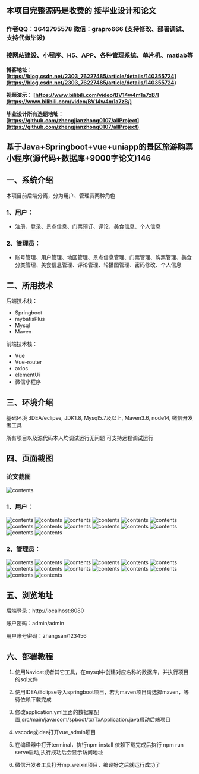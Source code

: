 ## 本项目完整源码是收费的  接毕业设计和论文

### 作者QQ：3642795578 微信：grapro666 (支持修改、部署调试、支持代做毕设)

### 接网站建设、小程序、H5、APP、各种管理系统、单片机、matlab等

**博客地址：
[https://blog.csdn.net/2303_76227485/article/details/140355724](https://blog.csdn.net/2303_76227485/article/details/140355724)**

**视频演示：
[https://www.bilibili.com/video/BV14w4m1a7zB/](https://www.bilibili.com/video/BV14w4m1a7zB/)**

**毕业设计所有选题地址：
[https://github.com/zhengjianzhong0107/allProject](https://github.com/zhengjianzhong0107/allProject)**

## 基于Java+Springboot+vue+uniapp的景区旅游购票小程序(源代码+数据库+9000字论文)146

## 一、系统介绍
本项目前后端分离，分为用户、管理员两种角色

### 1、用户：
- 注册、登录、景点信息、门票预订、评论、美食信息、个人信息

### 2、管理员：
- 账号管理、用户管理、地区管理、景点信息管理、门票管理、购票管理、美食分类管理、美食信息管理、评论管理、轮播图管理、密码修改、个人信息

## 二、所用技术

后端技术栈：

- Springboot
- mybatisPlus
- Mysql
- Maven

前端技术栈：
 
- Vue
- Vue-router
- axios
- elementUi
- 微信小程序

## 三、环境介绍

基础环境 :IDEA/eclipse, JDK1.8, Mysql5.7及以上, Maven3.6, node14, 微信开发者工具

所有项目以及源代码本人均调试运行无问题 可支持远程调试运行

## 四、页面截图
### 论文截图
![contents](./picture/picture0.png)
### 1、用户：
![contents](./picture/picture1.png)
![contents](./picture/picture2.png)
![contents](./picture/picture3.png)
![contents](./picture/picture4.png)
![contents](./picture/picture5.png)
![contents](./picture/picture6.png)
![contents](./picture/picture7.png)
![contents](./picture/picture8.png)
![contents](./picture/picture9.png)
![contents](./picture/picture10.png)
![contents](./picture/picture11.png)
![contents](./picture/picture12.png)
![contents](./picture/picture13.png)
![contents](./picture/picture14.png)

### 2、管理员：
![contents](./picture/picture15.png)
![contents](./picture/picture16.png)
![contents](./picture/picture17.png)
![contents](./picture/picture18.png)
![contents](./picture/picture19.png)
![contents](./picture/picture20.png)
![contents](./picture/picture21.png)
![contents](./picture/picture22.png)
![contents](./picture/picture23.png)
![contents](./picture/picture24.png)
![contents](./picture/picture25.png)
![contents](./picture/picture26.png)
![contents](./picture/picture27.png)
![contents](./picture/picture28.png)

## 五、浏览地址

后端登录：http://localhost:8080

账户密码：admin/admin

用户账号密码：zhangsan/123456

## 六、部署教程
1. 使用Navicat或者其它工具，在mysql中创建对应名称的数据库，并执行项目的sql文件

2. 使用IDEA/Eclipse导入springboot项目，若为maven项目请选择maven，等待依赖下载完成
 
3. 修改application.yml里面的数据库配置,src/main/java/com/spboot/tx/TxApplication.java启动后端项目
 
4. vscode或idea打开vue_admin项目

5. 在编译器中打开terminal，执行npm install 依赖下载完成后执行 npm run serve启动,执行成功后会显示访问地址

6. 微信开发者工具打开mp_weixin项目，编译好之后就运行成功了

